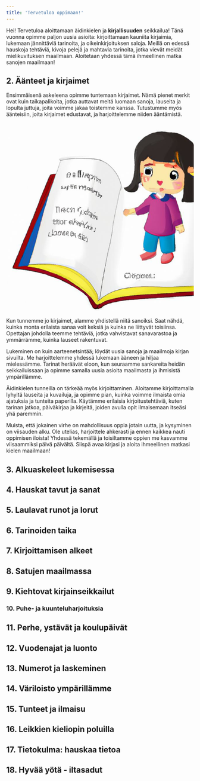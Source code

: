 ```yaml
---
title: 'Tervetuloa oppimaan!'
---
```


Hei! Tervetuloa aloittamaan äidinkielen ja **kirjallisuuden** seikkailua! Tänä vuonna opimme paljon uusia asioita: kirjoittamaan kauniita kirjaimia, lukemaan jännittäviä tarinoita, ja oikeinkirjoituksen saloja. Meillä on edessä hauskoja tehtäviä, kivoja pelejä ja mahtavia tarinoita, jotka vievät meidät mielikuvituksen maailmaan. Aloitetaan yhdessä tämä ihmeellinen matka sanojen maailmaan!

## 2. Äänteet ja kirjaimet

Ensimmäisenä askeleena opimme tuntemaan kirjaimet. Nämä pienet merkit ovat kuin taikapalikoita, jotka auttavat meitä luomaan sanoja, lauseita ja lopulta juttuja, joita voimme jakaa toistemme kanssa. Tutustumme myös äänteisiin, joita kirjaimet edustavat, ja harjoittelemme niiden ääntämistä.

![Kuvituskuva](../../assets/images/aidinkieli-kuvituskuva.png)

Kun tunnemme jo kirjaimet, alamme yhdistellä niitä sanoiksi. Saat nähdä, kuinka monta erilaista sanaa voit keksiä ja kuinka ne liittyvät toisiinsa. Opettajan johdolla teemme tehtäviä, jotka vahvistavat sanavarastoa ja ymmärrämme, kuinka lauseet rakentuvat.

Lukeminen on kuin aarteenetsintää; löydät uusia sanoja ja maailmoja kirjan sivuilta. Me harjoittelemme yhdessä lukemaan ääneen ja hiljaa mielessämme. Tarinat heräävät eloon, kun seuraamme sankareita heidän seikkailuissaan ja opimme samalla uusia asioita maailmasta ja ihmisistä ympärillämme.

Äidinkielen tunneilla on tärkeää myös kirjoittaminen. Aloitamme kirjoittamalla lyhyitä lauseita ja kuvailuja, ja opimme pian, kuinka voimme ilmaista omia ajatuksia ja tunteita paperilla. Käytämme erilaisia kirjoitustehtäviä, kuten tarinan jatkoa, päiväkirjaa ja kirjeitä, joiden avulla opit ilmaisemaan itseäsi yhä paremmin.

Muista, että jokainen virhe on mahdollisuus oppia jotain uutta, ja kysyminen on viisauden alku. Ole utelias, harjoittele ahkerasti ja ennen kaikkea nauti oppimisen iloista! Yhdessä tekemällä ja toisiltamme oppien me kasvamme viisaammiksi päivä päivältä. Siispä avaa kirjasi ja aloita ihmeellinen matkasi kielen maailmaan!

## 3. Alkuaskeleet lukemisessa

## 4. Hauskat tavut ja sanat

## 5. Laulavat runot ja lorut

## 6. Tarinoiden taika

## 7. Kirjoittamisen alkeet

## 8. Satujen maailmassa

## 9. Kiehtovat kirjainseikkailut

### 10. Puhe- ja kuunteluharjoituksia

## 11. Perhe, ystävät ja koulupäivät

## 12. Vuodenajat ja luonto

## 13. Numerot ja laskeminen

## 14. Väriloisto ympärillämme

## 15. Tunteet ja ilmaisu

## 16. Leikkien kieliopin poluilla

## 17. Tietokulma: hauskaa tietoa

## 18. Hyvää yötä - iltasadut
